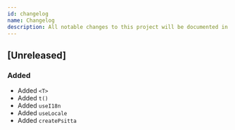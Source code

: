 ```yaml
---
id: changelog
name: Changelog
description: All notable changes to this project will be documented in this file.
---
```


## [Unreleased]

### Added

- Added `<T>`
- Added `t()`
- Added `useI18n`
- Added `useLocale`
- Added `createPsitta`
